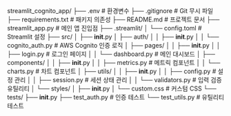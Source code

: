 streamlit_cognito_app/
├── .env                          # 환경변수
├── .gitignore                    # Git 무시 파일
├── requirements.txt              # 패키지 의존성
├── README.md                     # 프로젝트 문서
├── streamlit_app.py             # 메인 앱 진입점
├── .streamlit/
│   └── config.toml              # Streamlit 설정
├── src/
│   ├── __init__.py
│   ├── auth/
│   │   ├── __init__.py
│   │   └── cognito_auth.py      # AWS Cognito 인증 로직
│   ├── pages/
│   │   ├── __init__.py
│   │   ├── login.py             # 로그인 페이지
│   │   └── dashboard.py         # 메인 대시보드
│   ├── components/
│   │   ├── __init__.py
│   │   ├── metrics.py           # 메트릭 컴포넌트
│   │   └── charts.py            # 차트 컴포넌트
│   ├── utils/
│   │   ├── __init__.py
│   │   ├── config.py            # 설정 관리
│   │   ├── session.py           # 세션 상태 관리
│   │   └── validators.py        # 입력 검증 유틸리티
│   └── styles/
│       ├── __init__.py
│       └── custom.css           # 커스텀 CSS
└── tests/
    ├── __init__.py
    ├── test_auth.py             # 인증 테스트
    └── test_utils.py            # 유틸리티 테스트